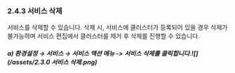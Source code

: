 ### 2.4.3    서비스 삭제

서비스를 삭제할 수 있습니다. 삭제 시, 서비스에 클러스터가 등록되어 있을 경우 삭제가 불가능하며 서비스 편집에서 클러스터를 제거 후 삭제를 진행할 수 있습니다.

##### a\)    환경설정 → 서비스 → 서비스 액션 메뉴 -&gt; 서비스 삭제를 클릭합니다.![](/assets/2.3.0 서비스 삭제.png)



